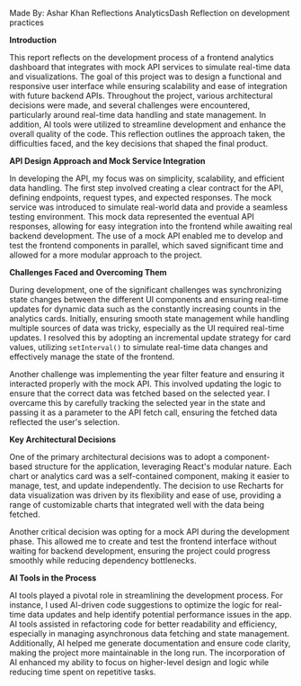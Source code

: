 Made By: Ashar Khan
Reflections AnalyticsDash
Reflection on development practices

**Introduction**

This report reflects on the development process of a frontend analytics dashboard that integrates with mock API services to simulate real-time data and visualizations. The goal of this project was to design a functional and responsive user interface while ensuring scalability and ease of integration with future backend APIs. Throughout the project, various architectural decisions were made, and several challenges were encountered, particularly around real-time data handling and state management. In addition, AI tools were utilized to streamline development and enhance the overall quality of the code. This reflection outlines the approach taken, the difficulties faced, and the key decisions that shaped the final product.

**API Design Approach and Mock Service Integration**

In developing the API, my focus was on simplicity, scalability, and efficient data handling. The first step involved creating a clear contract for the API, defining endpoints, request types, and expected responses. The mock service was introduced to simulate real-world data and provide a seamless testing environment. This mock data represented the eventual API responses, allowing for easy integration into the frontend while awaiting real backend development. The use of a mock API enabled me to develop and test the frontend components in parallel, which saved significant time and allowed for a more modular approach to the project.

**Challenges Faced and Overcoming Them**

During development, one of the significant challenges was synchronizing state changes between the different UI components and ensuring real-time updates for dynamic data such as the constantly increasing counts in the analytics cards. Initially, ensuring smooth state management while handling multiple sources of data was tricky, especially as the UI required real-time updates. I resolved this by adopting an incremental update strategy for card values, utilizing `setInterval()` to simulate real-time data changes and effectively manage the state of the frontend.

Another challenge was implementing the year filter feature and ensuring it interacted properly with the mock API. This involved updating the logic to ensure that the correct data was fetched based on the selected year. I overcame this by carefully tracking the selected year in the state and passing it as a parameter to the API fetch call, ensuring the fetched data reflected the user's selection.

**Key Architectural Decisions**

One of the primary architectural decisions was to adopt a component-based structure for the application, leveraging React's modular nature. Each chart or analytics card was a self-contained component, making it easier to manage, test, and update independently. The decision to use Recharts for data visualization was driven by its flexibility and ease of use, providing a range of customizable charts that integrated well with the data being fetched.

Another critical decision was opting for a mock API during the development phase. This allowed me to create and test the frontend interface without waiting for backend development, ensuring the project could progress smoothly while reducing dependency bottlenecks.

**AI Tools in the Process**

AI tools played a pivotal role in streamlining the development process. For instance, I used AI-driven code suggestions to optimize the logic for real-time data updates and help identify potential performance issues in the app. AI tools assisted in refactoring code for better readability and efficiency, especially in managing asynchronous data fetching and state management. Additionally, AI helped me generate documentation and ensure code clarity, making the project more maintainable in the long run. The incorporation of AI enhanced my ability to focus on higher-level design and logic while reducing time spent on repetitive tasks.

